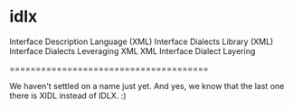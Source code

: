 idlx
====

Interface Description Language (XML)
Interface Dialects Library (XML)
Interface Dialects Leveraging XML
XML Interface Dialect Layering

======================================

We haven't settled on a name just yet.
And yes, we know that the last one there is XIDL instead of IDLX. :)
